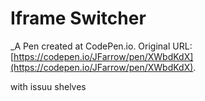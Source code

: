 # Iframe Switcher
 _A Pen created at CodePen.io. Original URL: [https://codepen.io/JFarrow/pen/XWbdKdX](https://codepen.io/JFarrow/pen/XWbdKdX).

 with issuu shelves